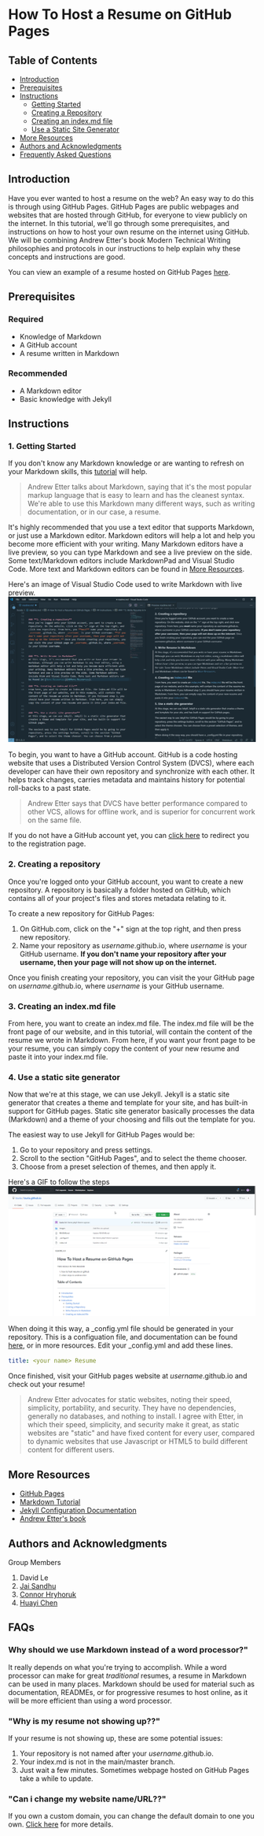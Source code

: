 # How To Host a Resume on GitHub Pages

## Table of Contents
- [Introduction](#Introduction)
- [Prerequisites](#Prerequisites)
- [Instructions](#Instructions)
    - [Getting Started](#1-Getting-Started)
    - [Creating a Repository](#2-Creating-A-Repository)
    - [Creating an index.md file](#3-creating-an-indexmd-file)
    - [Use a Static Site Generator](#4-use-a-static-site-generator)
- [More Resources](#More-Resources)
- [Authors and Acknowledgments](#Authors-and-Acknowledgments)   
- [Frequently Asked Questions](#FAQs)


## Introduction
Have you ever wanted to host a resume on the web? An easy way to do this is through using GitHub Pages. GitHub Pages are public webpages and websites that are hosted through GitHub, for everyone to view publicly on the internet. In this tutorial, we'll go through some prerequisites, and instructions on how to host your own resume on the internet using GitHub. We will be combining Andrew Etter's book Modern Technical Writing philosophies and protocols in our instructions to help explain why these concepts and instructions are good.

You can view an example of a resume hosted on GitHub Pages [here](https://izuria.github.io/).


## Prerequisites

### **Required**
- Knowledge of Markdown
- A GitHub account
- A resume written in Markdown

### **Recommended**
 - A Markdown editor
 - Basic knowledge with Jekyll

## Instructions

### **1. Getting Started**
If you don't know any Markdown knowledge or are wanting to refresh on your Markdown skills, this [tutorial][tutorial] will help. 

> Andrew Etter talks about Markdown, saying that it's the most popular markup language that is easy to learn and has the cleanest syntax. We're able to use this Markdown many different ways, such as writing documentation, or in our case, a resume.

It's highly recommended that you use a text editor that supports Markdown, or just use a Markdown editor. Markdown editors will help a lot and help you become more efficient with your writing. Many Markdown editors have a live preview, so you can type Markdown and see a live preview on the side. Some text/Markdown editors include MarkdownPad and Visual Studio Code. More text and Markdown editors can be found in [More Resources](#More-Resources).

Here's an image of Visual Studio Code used to write Markdown with live preview.  
<img src=https://github.com/Izuria/Izuria.github.io/blob/main/images/Code_EOZkElLxBS.png width="640"/>

To begin, you want to have a GitHub account. GitHub is a code hosting website that uses a Distributed Version Control System (DVCS), where each developer can have their own repository and synchronize with each other. It helps track changes, carries metadata and maintains history for potential roll-backs to a past state. 

> Andrew Etter says that DVCS have better performance compared to other VCS, allows for offline work, and is superior for concurrent work on the same file. 

If you do not have a GitHub account yet, you can [click here](https://github.com/join) to redirect you to the registration page.


### **2. Creating a repository**
Once you're logged onto your GitHub account, you want to create a new repository. A repository is basically a folder hosted on GitHub, which contains all of your project's files and stores metadata relating to it. 

To create a new repository for GitHub Pages:
1. On GitHub.com, click on the "+" sign at the top right, and then press new repository.
2. Name your repository as _username_.github.io, where _username_ is your GitHub username. **If you don't name your repository after your username, then your page will not show up on the internet.**

Once you finish creating your repository, you can visit the your GitHub page on _username_.github.io, where _username_ is your GitHub username.


### **3. Creating an index.md file**
From here, you want to create an index.md file. The index.md file will be the front page of our website, and in this tutorial, will contain the content of the resume we wrote in Markdown. From here, if you want your front page to be your resume, you can simply copy the content of your new resume and paste it into your index.md file.

### **4. Use a static site generator**
Now that we're at this stage, we can use Jekyll. Jekyll is a static site generator that creates a theme and template for your site, and has built-in support for GitHub pages. Static site generator basically processes the data (Markdown) and a theme of your choosing and fills out the template for you.

The easiest way to use Jekyll for GitHub Pages would be:
1. Go to your repository and press settings.
2. Scroll to the section "GitHub Pages", and to select the theme chooser. 
3. Choose from a preset selection of themes, and then apply it.


Here's a GIF to follow the steps   
![sickImage](https://github.com/Izuria/Izuria.github.io/blob/main/images/leu14xOVrS.gif)

When doing it this way, a _config.yml file should be generated in your repository. This is a configuation file, and documentation can be found [here][configdoc], or in more resources. Edit your _config.yml and add these lines.
```yml
title: <your name> Resume
```

Once finished, visit your GitHub pages website at _username_.github.io and check out your resume!

> Andrew Etter advocates for static websites, noting their speed, simplicity, portability, and security. They have no dependencies, generally no databases, and nothing to install. I agree with Etter, in which their speed, simplicity, and security make it great, as static websites are "static" and have fixed content for every user, compared to dynamic websites that use Javascript or HTML5 to build different content for different users.



## More Resources
- [GitHub Pages][githubpages]
- [Markdown Tutorial][tutorial]
- [Jekyll Configuration Documentation][configdoc]
- [Andrew Etter's book][etterbook]

## Authors and Acknowledgments

Group Members
1. David Le
2. [Jai Sandhu](https://github.com/jai-sandhu/jai-sandhu.github.io)
3. [Connor Hryhoruk](https://github.com/h-connor/h-connor.github.io)
4. [Huayi Chen](https://github.com/ChenHuayi131/ChenHuayi131.github.io)


## FAQs

### **Why should we use Markdown instead of a word processor?**"  
It really depends on what you're trying to accomplish. While a word processor can make for great _traditional_ resumes, a resume in Markdown can be used in many places. Markdown should be used for material such as documentation, READMEs, or for progressive resumes to host online, as it will be more efficient than using a word processor.

### **"Why is my resume not showing up??"**
If your resume is not showing up, these are some potential issues:  
1. Your repository is not named after your _username_.github.io.
2. Your index.md is not in the main/master branch.
3. Just wait a few minutes. Sometimes webpage hosted on GitHub Pages take a while to update.

### **"Can i change my website name/URL??"**
If you own a custom domain, you can change the default domain to one you own. [Click here](https://docs.github.com/en/free-pro-team@latest/github/working-with-github-pages/configuring-a-custom-domain-for-your-github-pages-site) for more details.

[etterbook]:https://www.amazon.ca/Modern-Technical-Writing-Introduction-Documentation-ebook/dp/B01A2QL9SS
[githubpages]:https://pages.github.com/
[tutorial]:https://www.markdowntutorial.com/
[configdoc]:https://jekyllrb.com/docs/configuration/
